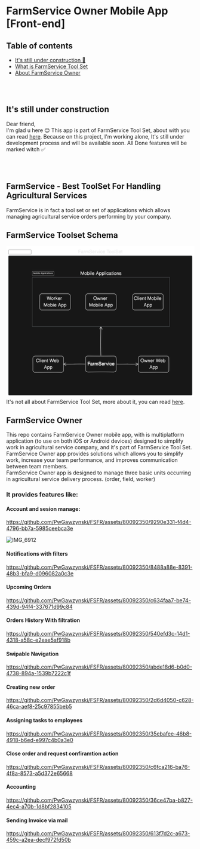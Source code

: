 # FarmService Owner Mobile App [Front-end]

## Table of contents
* [It's still under construction 🚧](#its-still-under-construction)
* [What is FarmService Tool Set](#farmservice---best-toolset-for-handling-agricultural-services)
* [About FarmService Owner ](#farmservice-owner)

<br>
<br>

## It's still under construction
Dear friend, <br>
I'm glad u here 😌 This app is part of FarmService Tool Set, about with you can read [here](#farmservice---best-toolset-for-handling-agricultural-services). Because on this project, I'm working alone, It's still under development process and will be available soon. All Done features will be marked witch ✅

<br>
<br>

## FarmService - Best ToolSet For Handling Agricultural Services
FarmService is in fact a tool set or set of applications which allows managing agricultural service orders performing by your company. 


## FarmService Toolset Schema

![App Screenshot](ReadmeAssets/FarmServiceToolset.svg)
It's not all about FarmService Tool Set, more about it, you can read  <a href='https://github.com/PwGawzynski/FarmServiceToolSet/tree/main'>here</a>.



## FarmService Owner
This repo contains FarmService Owner mobile app, with is multiplatform application (to use on both iOS or Android devices) designed to simplify work in agricultural service company, and it's part of FarmService Tool Set.  <br> FarmService Owner app provides solutions which allows you to simplify work, increase your team performance, and improves communication between team members. <br>
FarmService Owner app is designed to manage three basic units occurring in agricultural service delivery process. (order, field, worker)

### It provides features like: 

#### Account and sesion manage: 
https://github.com/PwGawzynski/FSFR/assets/80092350/9290e331-f4d4-4796-bb7a-5985ceebca3e


![IMG_6912](https://github.com/PwGawzynski/FSFR/assets/80092350/b4863e7d-c773-4481-b9d5-216598aa5867)

#### Notifications with filters
https://github.com/PwGawzynski/FSFR/assets/80092350/8488a88e-8391-48b3-bfa9-d096082a0c3e

#### Upcoming Orders


https://github.com/PwGawzynski/FSFR/assets/80092350/c634faa7-be74-439d-94f4-337671d99c84

#### Orders History With filtration
https://github.com/PwGawzynski/FSFR/assets/80092350/540efd3c-14d1-4318-a58c-e2eae5af918b


#### Swipable Navigation
https://github.com/PwGawzynski/FSFR/assets/80092350/abde18d6-b0d0-4738-894a-1539b7222c1f

#### Creating new order
https://github.com/PwGawzynski/FSFR/assets/80092350/2d6d4050-c628-46ca-aef8-25c97855beb5


####  Assigning tasks to employees 
https://github.com/PwGawzynski/FSFR/assets/80092350/35ebafee-46b8-4918-b6ed-e997c4b0a3e0


#### Close order and request confiramtion action 
https://github.com/PwGawzynski/FSFR/assets/80092350/c6fca216-ba76-4f8a-8573-a5d372e65668


#### Accounting
https://github.com/PwGawzynski/FSFR/assets/80092350/36ce47ba-b827-4ec4-a70b-1d8bf2834105

#### Sending Invoice via mail 
https://github.com/PwGawzynski/FSFR/assets/80092350/613f7d2c-a673-459c-a2ea-decf972fd50b






